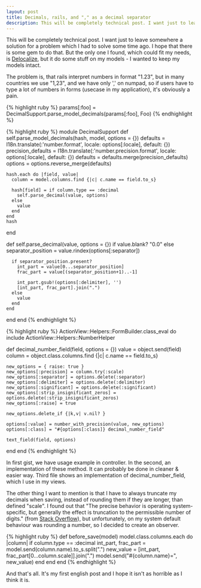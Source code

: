 ```yaml
---
layout: post
title: Decimals, rails, and "," as a decimal separator
description: This will be completely technical post. I want just to leave somewhere a solution for a problem which I had to solve some time ago. I hope that there is some gem to do that. But the only one I found, which could fit my needs, is Delocalize, but it do some stuff on my models - I wanted to keep my models intact.
---
```


This will be completely technical post. I want just to leave somewhere a solution for a problem which I had to solve some time ago. I hope that there is some gem to do that. But the only one I found, which could fit my needs, is [Delocalize](https://github.com/clemens/delocalize), but it do some stuff on my models - I wanted to keep my models intact.

The problem is, that rails interpret numbers in format "1.23", but in many countries we use "1,23", and we have only ',' on numpad, so if users have to type a lot of numbers in forms (usecase in my application), it's obviously a pain.

{% highlight ruby %}
params[:foo] = DecimalSupport.parse_model_decimals(params[:foo], Foo)
{% endhighlight %}

{% highlight ruby %}
module DecimalSupport
  def self.parse_model_decimals(hash, model, options = {})
    defaults = I18n.translate(:'number.format', locale: options[:locale], default: {})
    precision_defaults = I18n.translate(:'number.precision.format', locale: options[:locale], default: {})
    defaults = defaults.merge(precision_defaults)
    options = options.reverse_merge(defaults)

    hash.each do |field, value|
      column = model.columns.find {|c| c.name == field.to_s}

      hash[field] = if column.type == :decimal
        self.parse_decimal(value, options)
      else
        value
      end
    end
    hash
  end

  def self.parse_decimal(value, options = {})
    if value.blank?
      "0.0"
    else
      separator_position = value.rindex(options[:separator])

      if separator_position.present?
        int_part = value[0...separator_position]
        frac_part = value[(separator_position+1)..-1]

        int_part.gsub!(options[:delimiter], '')
        [int_part, frac_part].join(".")
      else
        value
      end
    end
  end
end
{% endhighlight %}

{% highlight ruby %}
ActionView::Helpers::FormBuilder.class_eval do
  include ActionView::Helpers::NumberHelper

  def decimal_number_field(field, options = {})
    value = object.send(field)
    column = object.class.columns.find {|c| c.name == field.to_s}

    new_options = { raise: true }
    new_options[:precision] = column.try(:scale)
    new_options[:separator] = options.delete(:separator)
    new_options[:delimiter] = options.delete(:delimiter)
    new_options[:significant] = options.delete(:significant)
    new_options[:strip_insignificant_zeros] = options.delete(:strip_insignificant_zeros)
    new_options[:raise] = true

    new_options.delete_if {|k,v| v.nil? }

    options[:value] = number_with_precision(value, new_options)
    options[:class] = "#{options[:class]} decimal_number_field"

    text_field(field, options)    
  end
end
{% endhighlight %}


In first gist, we have usage example in controller. In the second, an implementation of these method. It can probably be done in cleaner & easier way. Third file shows an implementation of decimal_number_field, which I use in my views.

The other thing I want to mention is that I have to always truncate my decimals when saving, instead of rounding them if they are longer, than defined "scale". I found out that "The precise behavior is operating system-specific, but generally the effect is truncation to the permissible number of digits." (from [Stack Overflow](http://stackoverflow.com/questions/14936261/mysql-decimal-floor-instead-of-round)), but unfortunately, on my system default behaviour was rounding a number, so I decided to create an observer.

{% highlight ruby %}
def before_save(model)
  model.class.columns.each do |column|
    if column.type == :decimal
      int_part, frac_part = model.send(column.name).to_s.split(".")
      new_value = [int_part, frac_part[0...column.scale]].join(".")
      model.send("#{column.name}=", new_value)
    end
  end
end
{% endhighlight %}

And that's all. It's my first english post and I hope it isn't as horrible as I think it is.
